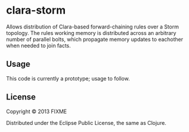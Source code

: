 # clara-storm

Allows distribution of Clara-based forward-chaining rules over a Storm topology. The rules working memory is distributed across an arbitrary number of parallel bolts, which propagate memory updates to eachother when needed to join facts.

## Usage

This code is currently a prototype; usage to follow.

## License

Copyright © 2013 FIXME

Distributed under the Eclipse Public License, the same as Clojure.

